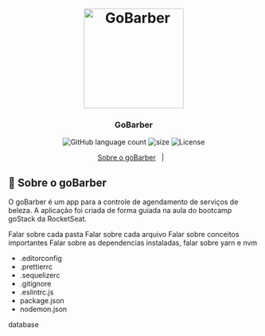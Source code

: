 <h1 align="center">
    <img alt="GoBarber" src="https://s3.us-east-2.amazonaws.com/gobarber-img/logo.svg" width="200px" />
</h1>

<h3 align="center">
  GoBarber
</h3>

<p align="center">
  <img alt="GitHub language count" src="https://img.shields.io/github/languages/count/jaudir/gobarber?color=%2304D361">
  <img alt="size" src="https://img.shields.io/github/repo-size/jaudir/gobarber">
  <img alt="License" src="https://img.shields.io/github/license/jaudir/gobarber">

 <!-- <a href="https://github.com/Rocketseat/bootcamp-gostack-desafio-01/stargazers">
    <img alt="Stargazers" src="https://img.shields.io/github/stars/rocketseat/bootcamp-gostack-desafio-01?style=social">
  </a> -->
</p>

<p align="center">
  <a href="#rocket-sobre-o-gobarber">Sobre o goBarber</a>&nbsp;&nbsp;&nbsp;|&nbsp;&nbsp;&nbsp;
</p>

## :rocket: Sobre o goBarber

O goBarber é um app para a controle de agendamento de serviços de beleza.
A aplicação foi criada de forma guiada na aula do bootcamp goStack da RocketSeat.

Falar sobre cada pasta
Falar sobre cada arquivo
Falar sobre conceitos importantes
Falar sobre as dependencias instaladas, falar sobre yarn e nvm

- .editorconfig
- .prettierrc
- .sequelizerc
- .gitignore
- .eslintrc.js
- package.json
- nodemon.json

database
